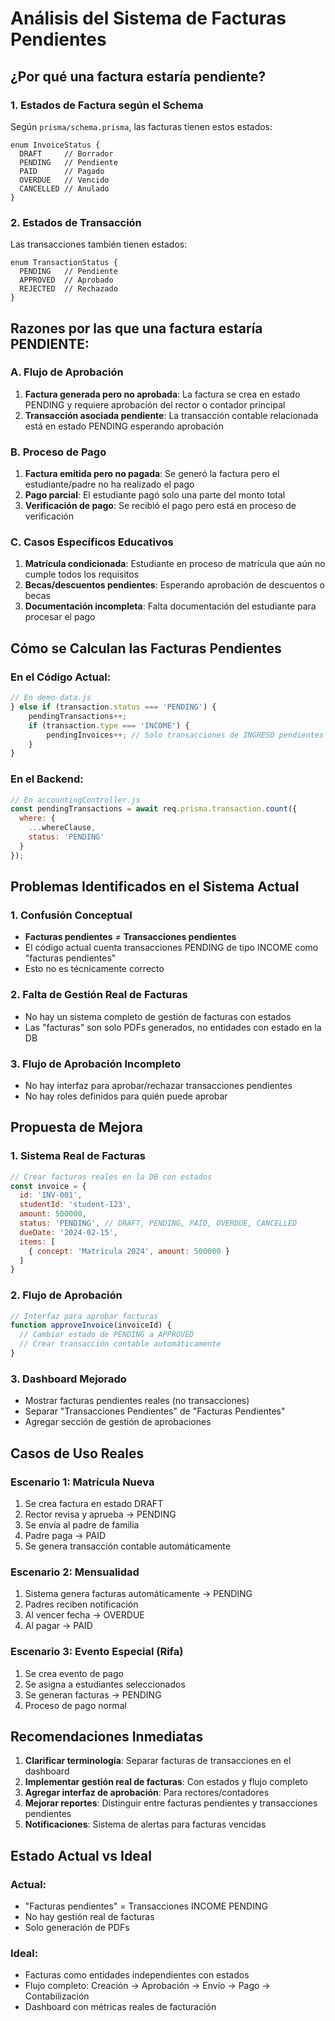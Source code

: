 # Análisis del Sistema de Facturas Pendientes

## ¿Por qué una factura estaría pendiente?

### 1. Estados de Factura según el Schema
Según `prisma/schema.prisma`, las facturas tienen estos estados:

```prisma
enum InvoiceStatus {
  DRAFT     // Borrador
  PENDING   // Pendiente
  PAID      // Pagado
  OVERDUE   // Vencido
  CANCELLED // Anulado
}
```

### 2. Estados de Transacción
Las transacciones también tienen estados:

```prisma
enum TransactionStatus {
  PENDING   // Pendiente
  APPROVED  // Aprobado
  REJECTED  // Rechazado
}
```

## Razones por las que una factura estaría PENDIENTE:

### A. Flujo de Aprobación
1. **Factura generada pero no aprobada**: La factura se crea en estado PENDING y requiere aprobación del rector o contador principal
2. **Transacción asociada pendiente**: La transacción contable relacionada está en estado PENDING esperando aprobación

### B. Proceso de Pago
1. **Factura emitida pero no pagada**: Se generó la factura pero el estudiante/padre no ha realizado el pago
2. **Pago parcial**: El estudiante pagó solo una parte del monto total
3. **Verificación de pago**: Se recibió el pago pero está en proceso de verificación

### C. Casos Específicos Educativos
1. **Matrícula condicionada**: Estudiante en proceso de matrícula que aún no cumple todos los requisitos
2. **Becas/descuentos pendientes**: Esperando aprobación de descuentos o becas
3. **Documentación incompleta**: Falta documentación del estudiante para procesar el pago

## Cómo se Calculan las Facturas Pendientes

### En el Código Actual:
```javascript
// En demo-data.js
} else if (transaction.status === 'PENDING') {
    pendingTransactions++;
    if (transaction.type === 'INCOME') {
        pendingInvoices++; // Solo transacciones de INGRESO pendientes
    }
}
```

### En el Backend:
```javascript
// En accountingController.js
const pendingTransactions = await req.prisma.transaction.count({
  where: {
    ...whereClause,
    status: 'PENDING'
  }
});
```

## Problemas Identificados en el Sistema Actual

### 1. Confusión Conceptual
- **Facturas pendientes** ≠ **Transacciones pendientes**
- El código actual cuenta transacciones PENDING de tipo INCOME como "facturas pendientes"
- Esto no es técnicamente correcto

### 2. Falta de Gestión Real de Facturas
- No hay un sistema completo de gestión de facturas con estados
- Las "facturas" son solo PDFs generados, no entidades con estado en la DB

### 3. Flujo de Aprobación Incompleto
- No hay interfaz para aprobar/rechazar transacciones pendientes
- No hay roles definidos para quién puede aprobar

## Propuesta de Mejora

### 1. Sistema Real de Facturas
```javascript
// Crear facturas reales en la DB con estados
const invoice = {
  id: 'INV-001',
  studentId: 'student-123',
  amount: 500000,
  status: 'PENDING', // DRAFT, PENDING, PAID, OVERDUE, CANCELLED
  dueDate: '2024-02-15',
  items: [
    { concept: 'Matrícula 2024', amount: 500000 }
  ]
}
```

### 2. Flujo de Aprobación
```javascript
// Interfaz para aprobar facturas
function approveInvoice(invoiceId) {
  // Cambiar estado de PENDING a APPROVED
  // Crear transacción contable automáticamente
}
```

### 3. Dashboard Mejorado
- Mostrar facturas pendientes reales (no transacciones)
- Separar "Transacciones Pendientes" de "Facturas Pendientes"
- Agregar sección de gestión de aprobaciones

## Casos de Uso Reales

### Escenario 1: Matrícula Nueva
1. Se crea factura en estado DRAFT
2. Rector revisa y aprueba → PENDING
3. Se envía al padre de familia
4. Padre paga → PAID
5. Se genera transacción contable automáticamente

### Escenario 2: Mensualidad
1. Sistema genera facturas automáticamente → PENDING
2. Padres reciben notificación
3. Al vencer fecha → OVERDUE
4. Al pagar → PAID

### Escenario 3: Evento Especial (Rifa)
1. Se crea evento de pago
2. Se asigna a estudiantes seleccionados
3. Se generan facturas → PENDING
4. Proceso de pago normal

## Recomendaciones Inmediatas

1. **Clarificar terminología**: Separar facturas de transacciones en el dashboard
2. **Implementar gestión real de facturas**: Con estados y flujo completo
3. **Agregar interfaz de aprobación**: Para rectores/contadores
4. **Mejorar reportes**: Distinguir entre facturas pendientes y transacciones pendientes
5. **Notificaciones**: Sistema de alertas para facturas vencidas

## Estado Actual vs Ideal

### Actual:
- "Facturas pendientes" = Transacciones INCOME PENDING
- No hay gestión real de facturas
- Solo generación de PDFs

### Ideal:
- Facturas como entidades independientes con estados
- Flujo completo: Creación → Aprobación → Envío → Pago → Contabilización
- Dashboard con métricas reales de facturación